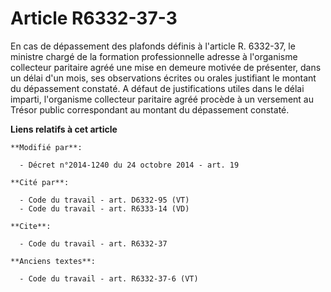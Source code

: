 # Article R6332-37-3

En cas de dépassement des plafonds définis à l'article R. 6332-37, le ministre chargé de la formation professionnelle adresse
à l'organisme collecteur paritaire agréé une mise en demeure motivée de présenter, dans un délai d'un mois, ses observations
écrites ou orales justifiant le montant du dépassement constaté. A défaut de justifications utiles dans le délai imparti,
l'organisme collecteur paritaire agréé procède à un versement au Trésor public correspondant au montant du dépassement
constaté.

**Liens relatifs à cet article**

	**Modifié par**:

	  - Décret n°2014-1240 du 24 octobre 2014 - art. 19

	**Cité par**:

	  - Code du travail - art. D6332-95 (VT)
	  - Code du travail - art. R6333-14 (VD)

	**Cite**:

	  - Code du travail - art. R6332-37

	**Anciens textes**:

	  - Code du travail - art. R6332-37-6 (VT)
